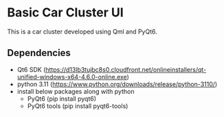 # Basic Car Cluster UI

This is a car cluster developed using Qml and PyQt6.

## Dependencies

- Qt6 SDK (https://d13lb3tujbc8s0.cloudfront.net/onlineinstallers/qt-unified-windows-x64-4.6.0-online.exe)
- python 3.11 (https://www.python.org/downloads/release/python-3110/)
- install below packages along with python
  - PyQt6 (pip install pyqt6)
  - PyQt6 tools (pip install pyqt6-tools)

